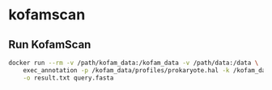 # kofamscan

## Run KofamScan
```sh
docker run --rm -v /path/kofam_data:/kofam_data -v /path/data:/data \
    exec_annotation -p /kofam_data/profiles/prokaryote.hal -k /kofam_data/ko_list \
    -o result.txt query.fasta
```
